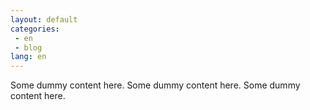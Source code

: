 ```yaml
---
layout: default
categories:
 - en
 - blog
lang: en
---
```


Some dummy content here.
Some dummy content here.
Some dummy content here.
